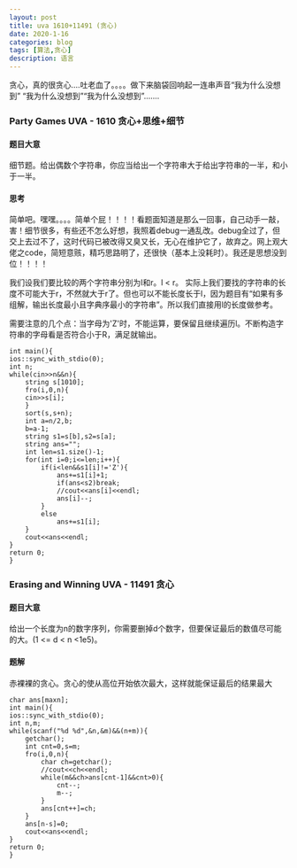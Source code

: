 ```yaml
---
layout: post
title: uva 1610+11491 (贪心)
date: 2020-1-16
categories: blog
tags: [算法,贪心]
description: 语言
---
```


贪心，真的很贪心....吐老血了。。。。做下来脑袋回响起一连串声音“我为什么没想到” “我为什么没想到”“我为什么没想到”.......

### Party Games UVA - 1610 贪心+思维+细节
#### 题目大意
细节题。给出偶数个字符串，你应当给出一个字符串大于给出字符串的一半，和小于一半。

#### 思考
简单吧。嘿嘿。。。。简单个屁！！！！看题面知道是那么一回事，自己动手一敲，害！细节很多，有些还不怎么好想，我照着debug一通乱改。debug全过了，但交上去过不了，这时代码已被改得又臭又长，无心在维护它了，故弃之。网上观大佬之code，简短意赅，精巧思路明了，还很快（基本上没耗时）。我还是思想没到位！！！！

我们设我们要比较的两个字符串分别为l和r。l < r。  实际上我们要找的字符串的长度不可能大于r，不然就大于r了。但也可以不能长度长于l，因为题目有“如果有多组解，输出长度最小且字典序最小的字符串”。所以我们直接用l的长度做参考。

需要注意的几个点：当字母为'Z'时，不能运算，要保留且继续遍历l。不断构造字符串的字母看是否符合小于R，满足就输出。


    int main(){
    ios::sync_with_stdio(0);
    int n;
    while(cin>>n&&n){
        string s[1010];
        fro(i,0,n){
        cin>>s[i];
        }
        sort(s,s+n);
        int a=n/2,b;
        b=a-1;
        string s1=s[b],s2=s[a];
        string ans="";
        int len=s1.size()-1;
        for(int i=0;i<=len;i++){
            if(i<len&&s1[i]!='Z'){
                ans+=s1[i]+1;
                if(ans<s2)break;
                //cout<<ans[i]<<endl;
                ans[i]--;
            }
            else
                ans+=s1[i];
        }
        cout<<ans<<endl;
    }
    return 0;
    }


### Erasing and Winning UVA - 11491 贪心
#### 题目大意
给出一个长度为n的数字序列，你需要删掉d个数字，但要保证最后的数值尽可能的大。(1 <= d < n <1e5)。

#### 题解
赤裸裸的贪心。贪心的使从高位开始依次最大，这样就能保证最后的结果最大

    char ans[maxn];
    int main(){
    ios::sync_with_stdio(0);
    int n,m;
    while(scanf("%d %d",&n,&m)&&(n+m)){
        getchar();
        int cnt=0,s=m;
        fro(i,0,n){
            char ch=getchar();
            //cout<<ch<<endl;
            while(m&&ch>ans[cnt-1]&&cnt>0){
                cnt--;
                m--;
            }
            ans[cnt++]=ch;
        }
        ans[n-s]=0;
        cout<<ans<<endl;
    }
    return 0;
    }









